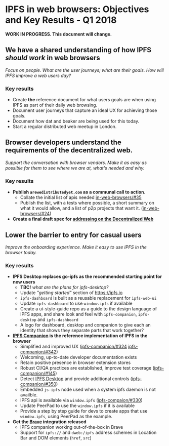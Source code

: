 # IPFS in web browsers: Objectives and Key Results - Q1 2018

**WORK IN PROGRESS. This document will change.**


## We have a shared understanding of how IPFS _should work_ in web browsers

_Focus on people. What are the user journeys; what are their goals. How will IPFS improve a web users day?_

### Key results

- Create **the** reference document for what users goals are when using IPFS as part of their daily web browsing.
- Document user journeys that capture an ideal UX for achieving those goals.
- Document how dat and beaker are being used for this today.
- Start a regular distributed web meetup in London.


## Browser developers understand the requirements of the decentralized web.

_Support the conversation with browser vendors. Make it as easy as possible for them to see where we are at, what's needed and why._

### Key results

- **Publish `arewedistributedyet.com` as a communal call to action.**
  - Collate the initial list of apis needed [in-web-browsers/#35](https://github.com/ipfs/in-web-browsers/issues/35)
  - Publish the list, with a tests where possible, a short summary on what it would allow, and a list of p2p projects that want it. ([in-web-browsers/#24](https://github.com/ipfs/in-web-browsers/issues/24))
- **Create a final draft spec for [addressing on the Decentralized Web](https://github.com/ipfs/specs/tree/master/dweb-addressing)**


## Lower the barrier to entry for casual users

_Improve the onboarding experience. Make it easy to use IPFS in the browser today._

### Key results

- **IPFS Desktop replaces go-ipfs as the recommended starting point for new users**
  - **TBC!** _what are the plans for ipfs-desktop?_
  - Update _"getting started"_ section of https://ipfs.io
  - `ipfs-dashboard` is built as a reusable replacement for `ipfs-web-ui`
  - Update `ipfs-dashboard` to use `window.ipfs` if available
  - Create a ui-style-guide repo as a guide to the design language of IPFS apps, and share look and feel with `ipfs-companion`, `ipfs-desktop` and `ipfs-dashboard`
  - A logo for dashboard, desktop and companion to give each an identity that shows they separate parts that work together?
- **[IPFS Companion](https://github.com/ipfs/ipfs-companion) is the reference implementation of IPFS in the browser**
  - Simplified and improved UX  ([ipfs-companion/#324](https://github.com/ipfs-shipyard/ipfs-companion/issues/324) [ipfs-companion/#342](https://github.com/ipfs/ipfs-companion/issues/342))
  - Welcoming, up-to-date developer documentation exists
  - Retain positive presence in browser extension stores
  - Robust CI/QA practices are established, improve test coverage ([ipfs-companion/#145](https://github.com/ipfs/ipfs-companion/issues/145))
  - Detect [IPFS Desktop](https://github.com/ipfs-shipyard/ipfs-desktop) and provide additional controls ([ipfs-companion/#350](https://github.com/ipfs-shipyard/ipfs-companion/issues/350))
  - Embedded `js-ipfs` node used when a system ipfs daemon is not availble.
  - IPFS api is available via `window.ipfs` ([ipfs-compaion/#330](https://github.com/ipfs-shipyard/ipfs-companion/issues/330))
  - Update PeerPad to use the `window.ipfs` if it is available
  - Provide a step by step guide for devs to create apps that use `window.ipfs`, using PeerPad as the example.
- **Get the [Brave](https://brave.com) integration released**
  - IPFS companion working out-of-the-box in Brave
  - Support for `ipfs://` and `dweb:/ipfs` address schemes in Location Bar and DOM elements (`href`, `src`)

